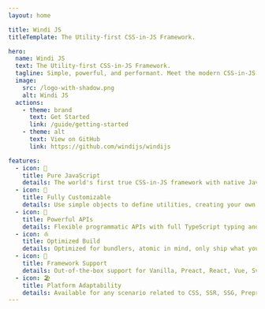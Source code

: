 ```yaml
---
layout: home

title: Windi JS
titleTemplate: The Utility-first CSS-in-JS Framework.

hero:
  name: Windi JS
  text: The Utility-first CSS-in-JS Framework.
  tagline: Simple, powerful, and performant. Meet the modern CSS-in-JS framework you've always wanted.
  image:
    src: /logo-with-shadow.png
    alt: Windi JS
  actions:
    - theme: brand
      text: Get Started
      link: /guide/getting-started
    - theme: alt
      text: View on GitHub
      link: https://github.com/windijs/windijs

features:
  - icon: 🧬
    title: Pure JavaScript
    details: The world's first true CSS-in-JS framework with native JavaScript-level operations.
  - icon: 🧪
    title: Fully Customizable
    details: Use simple objects to define utilities, creating your own framework, not a dream.
  - icon: 🔑
    title: Powerful APIs
    details: Flexible programmatic APIs with full TypeScript typing and powerful intelligent completions.
  - icon: ⛵
    title: Optimized Build
    details: Optimized for bundlers, atomic in mind, only ship what you need.
  - icon: 🎎
    title: Framework Support
    details: Out-of-the-box support for Vanilla, Preact, React, Vue, Svelte, and more.
  - icon: 🏖️
    title: Platform Adaptability
    details: Available for any scenario related to CSS, SSR, SSG, Preprocessor, etc.
---
```

